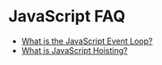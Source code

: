 ﻿# JavaScript FAQ

- [What is the JavaScript Event Loop?](what-is-the-javascript-event-loop.md)
- [What is JavaScript Hoisting?](what-is-javascript-hoisting.md)